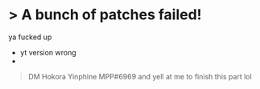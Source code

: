 # > A bunch of patches failed!

ya fucked up
- yt version wrong
- 

> DM Hokora Yinphine MPP#6969 and yell at me to finish this part lol